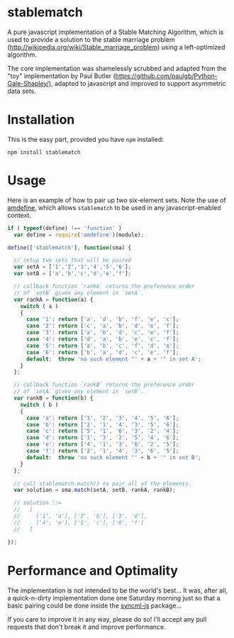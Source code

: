 stablematch
===========

A pure javascript implementation of a Stable Matching Algorithm, which
is used to provide a solution to the stable marriage problem
(http://wikipedia.org/wiki/Stable_marriage_problem) using a
left-optimized algorithm.

The core implementation was shamelessly scrubbed and adapted from the
"toy" implementation by Paul Butler
(https://github.com/paulgb/Python-Gale-Shapley/), adapted to
javascript and improved to support asymmetric data sets.

Installation
============

This is the easy part, provided you have ``npm`` installed:

    npm install stablematch

Usage
=====

Here is an example of how to pair up two six-element sets. Note the
use of [amdefine](https://npmjs.org/package/amdefine), which allows
``stablematch`` to be used in any javascript-enabled context.

``` js
if ( typeof(define) !== 'function' )
  var define = require('amdefine')(module);

define(['stablematch'], function(sma) {

  // setup two sets that will be paired
  var setA = ['1','2','3','4','5','6'];
  var setB = ['a','b','c','d','e','f'];

  // callback function `rankA` returns the preference order
  // of `setB` given any element in `setA`.
  var rankA = function(a) {
    switch ( a )
    {
      case '1': return ['a', 'd', 'b', 'f', 'e', 'c'];
      case '2': return ['c', 'a', 'b', 'd', 'e', 'f'];
      case '3': return ['a', 'b', 'd', 'c', 'e', 'f'];
      case '4': return ['d', 'a', 'b', 'e', 'c', 'f'];
      case '5': return ['a', 'b', 'c', 'f', 'd', 'e'];
      case '6': return ['b', 'a', 'd', 'c', 'e', 'f'];
      default:  throw 'no such element "' + a + '" in set A';
    }
  };

  // callback function `rankB` returns the preference order
  // of `setA` given any element in `setB`.
  var rankB = function(b) {
    switch ( b )
    {
      case 'a': return ['1', '2', '3', '4', '5', '6'];
      case 'b': return ['2', '1', '4', '3', '5', '6'];
      case 'c': return ['5', '1', '6', '3', '2', '4'];
      case 'd': return ['1', '3', '2', '5', '4', '6'];
      case 'e': return ['4', '1', '3', '6', '2', '5'];
      case 'f': return ['2', '1', '4', '3', '6', '5'];
      default:  throw 'no such element "' + b + '" in set B';
    }
  };

  // call stablematch.match() to pair all of the elements.
  var solution = sma.match(setA, setB, rankA, rankB);

  // solution ::=
  //   [
  //     ['1', 'a'], ['2', 'b'], ['3', 'd'],
  //     ['4', 'e'], ['5', 'c'], ['6', 'f']
  //   ]

});
```

Performance and Optimality
==========================

The implementation is not intended to be the world's best... It was,
after all, a quick-n-dirty implementation done one Saturday morning
just so that a basic pairing could be done inside the
[syncml-js](https://npmjs.org/package/syncml-js) package...

If you care to improve it in any way, please do so! I'll accept any
pull requests that don't break it and improve performance.
